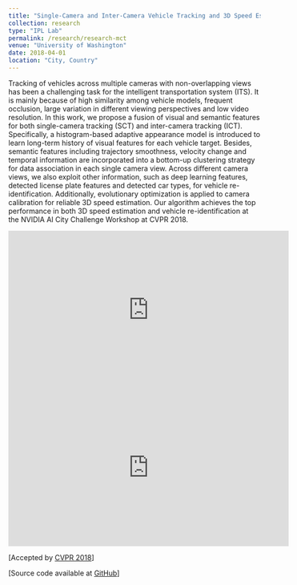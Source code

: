 ```yaml
---
title: "Single-Camera and Inter-Camera Vehicle Tracking and 3D Speed Estimation Based on Fusion of Visual and Semantic Features "
collection: research
type: "IPL Lab"
permalink: /research/research-mct
venue: "University of Washington"
date: 2018-04-01
location: "City, Country"
---
```


Tracking of vehicles across multiple cameras with non-overlapping views has been a challenging task for the intelligent transportation system (ITS). It is mainly because of high similarity among vehicle models, frequent occlusion, large variation in different viewing perspectives and low video resolution. In this work, we propose a fusion of visual and semantic features for both single-camera tracking (SCT) and inter-camera tracking (ICT). Specifically, a histogram-based adaptive appearance model is introduced to learn long-term history of visual features for each vehicle target. Besides, semantic features including trajectory smoothness, velocity change and temporal information are incorporated into a bottom-up clustering strategy for data association in each single camera view. Across different camera views, we also exploit other information, such as deep learning features, detected license plate features and detected car types, for vehicle re-identification. Additionally, evolutionary optimization is applied to camera calibration for reliable 3D speed estimation. Our algorithm achieves the top performance in both 3D speed estimation and vehicle re-identification at the NVIDIA AI City Challenge Workshop at CVPR 2018. 

<iframe width="560" height="315" src="https://www.youtube.com/embed/_i4numqiv7Y" frameborder="0" allow="autoplay; encrypted-media" allowfullscreen></iframe>

<iframe width="560" height="315" src="https://www.youtube.com/embed/Jlvh_KxHl40" frameborder="0" allow="autoplay; encrypted-media" allowfullscreen></iframe>

[Accepted by [CVPR 2018](http://cvpr2018.thecvf.com)]

[Source code available at [GitHub](https://github.com/zhengthomastang/2018AICity_TeamUW)]
